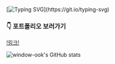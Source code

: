 [![Typing SVG](https://readme-typing-svg.demolab.com?font=Alkatra&weight=600&pause=1000&color=F7D434&center=false&vCenter=true&random=false&width=435&lines=HELLO%20I'm%20windowook!)](https://git.io/typing-svg)

<!--[![Hits](https://hits.seeyoufarm.com/api/count/incr/badge.svg?url=https%3A%2F%2Fgithub.com%2Fgjbae1212%2Fhit-counter&count_bg=%23387BF1&title_bg=%23F1C224&icon=&icon_color=%23000000&title=GitHub+Hits%21&edge_flat=false)](https://hits.seeyoufarm.com)-->

### 👇 포트폴리오 보러가기
<a href='https://window-ook.github.io/portfolio/'>!링크!</a>

![window-ook's GitHub stats](https://github-readme-stats.vercel.app/api?username=window-ook&show_icons=true&theme=radical)


